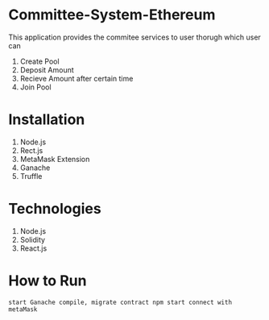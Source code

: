 # Committee-System-Ethereum
This application provides the commitee services to user thorugh which user can
1. Create Pool
2. Deposit Amount 
3. Recieve Amount after certain time
4. Join Pool

# Installation
1. Node.js
2. Rect.js
3. MetaMask Extension
4. Ganache
5. Truffle

# Technologies
1. Node.js
2. Solidity
3. React.js

# How to Run
``
start Ganache
compile, migrate contract
npm start
connect with metaMask
``
